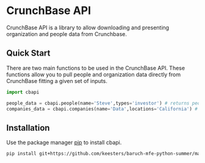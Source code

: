 # CrunchBase API
CrunchBase API is a library to allow downloading and presenting organization and people data from Crunchbase.

## Quick Start
There are two main functions to be used in the CrunchBase API.
These functions allow you to pull people and organization data directly from CrunchBase fitting a given set of inputs.
```python
import cbapi

people_data = cbapi.people(name='Steve',types='investor') # returns people data based on the given inputs
companies_data = cbapi.companies(name='Data',locations='California') # returns company data based on the given inputs
```
## Installation
Use the package manager [pip](https://github.com/keesters/baruch-mfe-python-summer/master/cbapi/) to install cbapi.

```bash
pip install git+https://github.com/keesters/baruch-mfe-python-summer/master/cbapi.git#egg=cbapi
```

